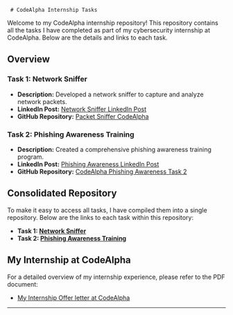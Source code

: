      # CodeAlpha Internship Tasks

Welcome to my CodeAlpha internship repository! This repository contains all the tasks I have completed as part of my cybersecurity internship at CodeAlpha. Below are the details and links to each task.

## Overview

### Task 1: Network Sniffer
- **Description:** Developed a network sniffer to capture and analyze network packets.
- **LinkedIn Post:** [Network Sniffer LinkedIn Post](https://www.linkedin.com/posts/dhanaraj-patil-81b507265_cybersecurity-codealpha-internship-activity-7353497082294362113-k6xh?utm_source=share&utm_medium=member_android&rcm=ACoAAEEJf9cBdRQtD4Pw91Lda7gigzaU14R0l2M)
- **GitHub Repository:** [Packet Sniffer CodeAlpha](https://github.com/dhanaraj1922/CodeAlpha_Internship_Tasks/tree/master/Code_Alpha%20-basic%20network%20sniffer)

### Task 2: Phishing Awareness Training
- **Description:** Created a comprehensive phishing awareness training program.
- **LinkedIn Post:** [Phishing Awareness LinkedIn Post](https://www.linkedin.com/posts/dhanaraj-patil-81b507265_codealpha-task-2-activity-7353501984324247552-vb9w?utm_source=share&utm_medium=member_android&rcm=ACoAAEEJf9cBdRQtD4Pw91Lda7gigzaU14R0l2M)
- **GitHub Repository:** [CodeAlpha Phishing Awareness Task 2](https://github.com/dhanaraj1922/CodeAlpha_Internship_Tasks/tree/master/Code_Alpha%20-Phishing%20Awareness%20Training)

## Consolidated Repository
To make it easy to access all tasks, I have compiled them into a single repository. Below are the links to each task within this repository:
- **Task 1: [Network Sniffer](https://github.com/dhanaraj1922/CodeAlpha_Internship_Tasks/tree/master/Code_Alpha%20-basic%20network%20sniffer)**
- **Task 2: [Phishing Awareness Training](https://github.com/dhanaraj1922/CodeAlpha_Internship_Tasks/tree/master/Code_Alpha%20-Phishing%20Awareness%20Training)**

## My Internship at CodeAlpha
For a detailed overview of my internship experience, please refer to the PDF document:
- [My Internship Offer letter at CodeAlpha](https://github.com/dhanaraj1922/CodeAlpha_Internship_Tasks/blob/master/Dhanaraj%20Rajendra%20Patil%20.pdf)
----------
